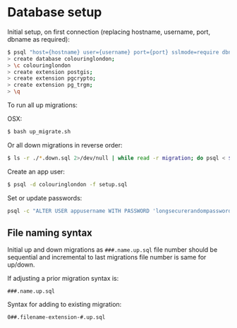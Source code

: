 # Database setup

Initial setup, on first connection (replacing hostname, username, port, dbname as required):

```bash
$ psql "host={hostname} user={username} port={port} sslmode=require dbname=postgres"
> create database colouringlondon;
> \c colouringlondon
> create extension postgis;
> create extension pgcrypto;
> create extension pg_trgm;
> \q
```

To run all up migrations:

OSX:
```bash
$ bash up_migrate.sh
```

Or all down migrations in reverse order:

```bash
$ ls -r ./*.down.sql 2>/dev/null | while read -r migration; do psql < $migration; done;
```

Create an app user:

```bash
$ psql -d colouringlondon -f setup.sql
```

Set or update passwords:

```bash
psql -c "ALTER USER appusername WITH PASSWORD 'longsecurerandompassword';"
```

## File naming syntax

Initial up and down migrations as `###.name.up.sql` file number should be sequential
and incremental to last migrations file number is same for up/down.

If adjusting a prior migration syntax is:

    ###.name.up.sql

Syntax for adding to existing migration:

    0##.filename-extension-#.up.sql

